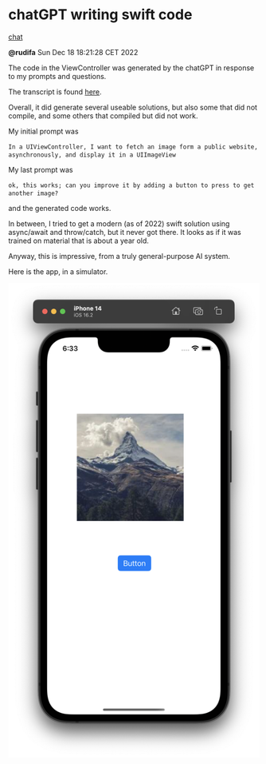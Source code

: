 
# chatGPT writing swift code

[chat](https://chat.openai.com/chat)

**@rudifa** Sun Dec 18 18:21:28 CET 2022

The code in the ViewController was generated by the chatGPT in response to my prompts and questions.

The transcript is found [here](chatGPT-QA-session.md).

Overall, it did generate several useable solutions, but also some that did not compile, and some others that compiled but did not work.

My initial prompt was

```
In a UIViewController, I want to fetch an image form a public website, 
asynchronously, and display it in a UIImageView
```

My last prompt was 

```
ok, this works; can you improve it by adding a button to press to get another image?
```

and the generated code works.

In between, I tried to get a modern (as of 2022) swift solution using async/await and throw/catch, but it never got there. It looks as if it was trained on material that is about a year old.

Anyway, this is impressive, from a truly general-purpose AI system.

Here is the app, in a simulator.

<img src="Screenshot 2022-12-18 at 18.33.58.png"/>
